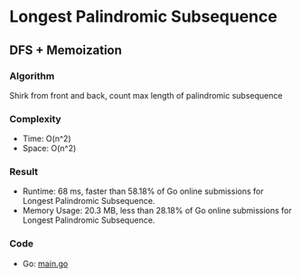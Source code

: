 # Longest Palindromic Subsequence



## DFS + Memoization



### Algorithm

Shirk from front and back, count max length of palindromic subsequence


### Complexity

- Time: O(n^2)
- Space: O(n^2)


### Result

- Runtime: 68 ms, faster than 58.18% of Go online submissions for Longest Palindromic Subsequence.
- Memory Usage: 20.3 MB, less than 28.18% of Go online submissions for Longest Palindromic Subsequence.


### Code

- Go: [main.go](#maingo)

